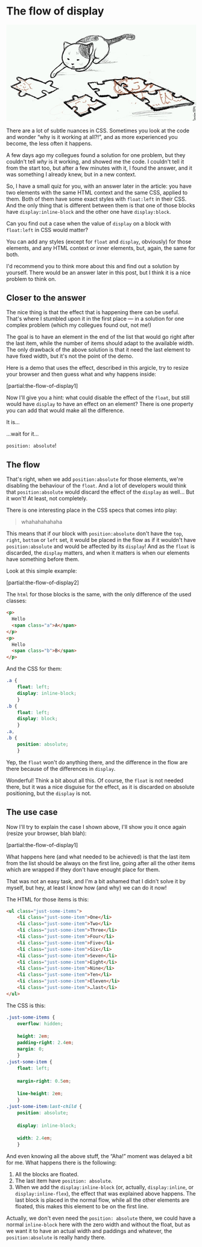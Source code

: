# The flow of display

![How is this puzzle solved?](the-flow-of-display.jpg "{:width='756' height='382'}")

There are a lot of subtle nuances in CSS. Sometimes you look at the code and wonder “why is it working at all?!”, and as more experienced you become, the less often it happens.

A few days ago my collegues found a solution for one problem, but they couldn't tell _why_ is it working, and showed me the code. I couldn't tell it from the start too, but after a few minutes with it, I found the answer, and it was something I already knew, but in a new context.

So, I have a small quiz for you, with an answer later in the article: you have two elements with the same HTML context and the same CSS, applied to them. Both of them have some exact styles with `float:left` in their CSS. And the only thing that is different between them is that one of those blocks have `display:inline-block` and the other one have `display:block`.

Can you find out a case when the value of `display` on a block with `float:left` in CSS would matter?

You can add any styles (except for `float` and `display`, obviously) for those elements, and any HTML context or inner elements, but, again, the same for both.

I'd recommend you to think more about this and find out a solution by yourself. There would be an answer later in this post, but I think it is a nice problem to think on.

## Closer to the answer

The nice thing is that the effect that is happening there can be useful. That's where I stumbled upon it in the first place — in a solution for one complex problem (which my collegues found out, not me!)

The goal is to have an element in the end of the list that would go right after the last item, while the number of items should adapt to the available width. The only drawback of the above solution is that it need the last element to have fixed width, but it's not the point of the demo.

Here is a demo that uses the effect, described in this argicle, try to resize your browser and then guess what and why happens inside:

[partial:the-flow-of-display1]

Now I'll give you a hint: what could disable the effect of the `float`, but still would have `display` to have an effect on an element? There is one property you can add that would make all the difference.

It is…

…wait for it…

`position: absolute`!

## The flow

That's right, when we add `position:absolute` for those elements, we're disabling the behaviour of the `float`. And a lot of developers would think that `position:absolute` would discard the effect of the `display` as well… But it won't! At least, not completely.

There is one interesting place in the CSS specs that comes into play:

> whahahahahaha

This means that if our block with `position:absolute` don't have the `top`, `right`, `bottom` or `left` set, it would be placed in the flow as if it wouldn't have `position:absolute` and would be affected by its `display`! And as the `float` is discarded, the `display` matters, and when it matters is when our elements have something before them.

Look at this simple example:

[partial:the-flow-of-display2]

The `html` for those blocks is the same, with the only difference of the used classes:

``` HTML
<p>
  Hello
  <span class="a">A</span>
</p>
<p>
  Hello
  <span class="b">B</span>
</p>
```

And the CSS for them:

``` CSS
.a {
    float: left;
    display: inline-block;
    }
.b {
    float: left;
    display: block;
    }
.a,
.b {
    position: absolute;
    }

```

Yep, the `float` won't do anything there, and the difference in the flow are there because of the differences in `display`.

Wonderful! Think a bit about all this. Of course, the `float` is not needed there, but it was a nice disguise for the effect, as it is discarded on absolute positioning, but the `display` is not.

## The use case

Now I'll try to explain the case I shown above, I'll show you it once again (resize your browser, blah blah):

[partial:the-flow-of-display1]

What happens here (and what needed to be achieved) is that the last item from the list should be always on the first line, going after all the other items which are wrapped if they don't have enought place for them.

That was not an easy task, and I'm a bit ashamed that I didn't solve it by myself, but hey, at least I know how (and why) we can do it now!

The HTML for those items is this:

``` HTML
<ul class="just-some-items">
    <li class="just-some-item">One</li>
    <li class="just-some-item">Two</li>
    <li class="just-some-item">Three</li>
    <li class="just-some-item">Four</li>
    <li class="just-some-item">Five</li>
    <li class="just-some-item">Six</li>
    <li class="just-some-item">Seven</li>
    <li class="just-some-item">Eight</li>
    <li class="just-some-item">Nine</li>
    <li class="just-some-item">Ten</li>
    <li class="just-some-item">Eleven</li>
    <li class="just-some-item">…last</li>
</ul>
```

The CSS is this:

``` CSS
.just-some-items {
    overflow: hidden;

    height: 2em;
    padding-right: 2.4em;
    margin: 0;
    }
.just-some-item {
    float: left;

    margin-right: 0.5em;

    line-height: 2em;
    }
.just-some-item:last-child {
    position: absolute;

    display: inline-block;

    width: 2.4em;
    }
```

And even knowing all the above stuff, the “Aha!” moment was delayed a bit for me. What happens there is the following:

1. All the blocks are floated.
2. The last item have `position: absolute`.
3. When we add the `display:inline-block` (or, actually, `display:inline`, or `display:inline-flex`), the effect that was explained above happens. The last block is placed in the normal flow, while all the other elements are floated, this makes this element to be on the first line.

Actually, we don't even need the `position: absolute` there, we could have a normal `inline-block` here with the zero width and without the float, but as we want it to have an actual width and paddings and whatever, the `position:absolute` is really handy there.

